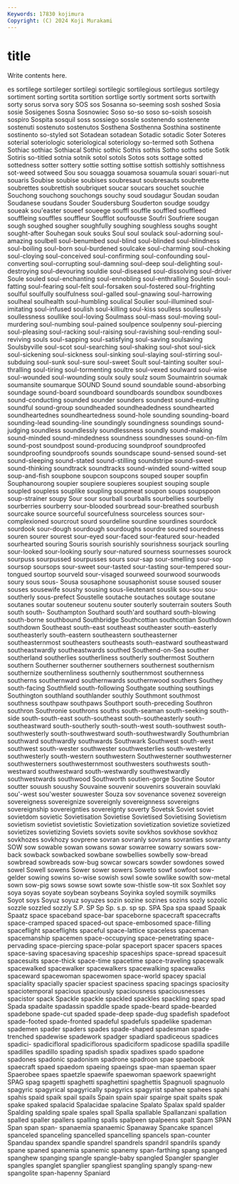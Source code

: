 ```yaml
---
Keywords: 17830 kojimura
Copyright: (C) 2024 Koji Murakami
---
```


# title

Write contents here.



es sortilege sortileger sortilegi sortilegic
sortilegious sortilegus sortilegy sortiment sorting sortita sortition sortlige sortly sortment
sorts sortwith sorty sorus sorva sory SOS sos Sosanna so-seeming
sosh soshed Sosia sosie Sosigenes Sosna Sosnowiec Soso so-so soso
so-soish sosoish sospiro Sospita sosquil soss sossiego sossle sostenendo sostenente
sostenuti sostenuto sostenutos Sosthena Sosthenna Sosthina sostinente sostinento so-styled sot
Sotadean sotadean Sotadic sotadic Soter Soteres soterial soteriologic soteriological soteriology
so-termed soth Sothena Sothiac sothiac Sothiacal Sothic sothic Sothis sothis
Sotho soths sotie Sotik Sotiris so-titled sotnia sotnik sotol sotols
Sotos sots sottage sotted sottedness sotter sottery sottie sotting sottise
sottish sottishly sottishness sot-weed sotweed Sou sou souagga souamosa souamula
souari souari-nut souaris Soubise soubise soubises soubresaut soubresauts soubrette soubrettes
soubrettish soubriquet soucar soucars souchet souchie Souchong souchong souchongs souchy
soud soudagur Soudan soudan Soudanese soudans Souder Soudersburg Souderton soudge
soudgy soueak sou'easter soueef soueege souffl souffle souffled souffleed souffleing
souffles souffleur Soufflot soufousse Soufri Soufriere sougan sough soughed sougher
soughfully soughing soughless soughs sought sought-after Souhegan souk souks Soul
soul soulack soul-adorning soul-amazing soulbell soul-benumbed soul-blind soul-blinded soul-blindness soul-boiling
soul-born soul-burdened soulcake soul-charming soul-choking soul-cloying soul-conceived soul-confirming soul-confounding soul-converting
soul-corrupting soul-damning soul-deep soul-delighting soul-destroying soul-devouring souldie soul-diseased soul-dissolving soul-driver
Soule souled soul-enchanting soul-ennobling soul-enthralling Souletin soul-fatting soul-fearing soul-felt soul-forsaken
soul-fostered soul-frighting soulful soulfully soulfulness soul-galled soul-gnawing soul-harrowing soulheal soulhealth
soul-humbling soulical Soulier soul-illumined soul-imitating soul-infused soulish soul-killing soul-kiss soulless
soullessly soullessness soullike soul-loving Soulmass soul-mass soul-moving soul-murdering soul-numbing soul-pained
soulpence soulpenny soul-piercing soul-pleasing soul-racking soul-raising soul-ravishing soul-rending soul-reviving souls
soul-sapping soul-satisfying soul-saving soulsaving Soulsbyville soul-scot soul-searching soul-shaking soul-shot soul-sick
soul-sickening soul-sickness soul-sinking soul-slaying soul-stirring soul-subduing soul-sunk soul-sure soul-sweet Soult
soul-tainting soulter soul-thralling soul-tiring soul-tormenting soultre soul-vexed soulward soul-wise soul-wounded
soul-wounding soulx souly soulz soum Soumaintrin soumak soumansite soumarque SOUND
Sound sound soundable sound-absorbing soundage sound-board soundboard soundboards soundbox soundboxes
sound-conducting sounded sounder sounders soundest sound-exulting soundful sound-group soundheaded soundheadedness
soundhearted soundheartednes soundheartedness sound-hole sounding sounding-board sounding-lead sounding-line soundingly soundingness
soundings sound-judging soundless soundlessly soundlessness soundly sound-making sound-minded sound-mindedness soundness
soundnesses sound-on-film sound-post soundpost sound-producing soundproof soundproofed soundproofing soundproofs sounds
soundscape sound-sensed sound-set sound-sleeping sound-stated sound-stilling soundstripe sound-sweet sound-thinking soundtrack
soundtracks sound-winded sound-witted soup soup-and-fish soupbone soupcon soupcons souped souper
soupfin Souphanourong soupier soupiere soupieres soupiest souping souple soupled soupless
souplike soupling soupmeat soupon soups soupspoon soup-strainer soupy Sour sour
sourball sourballs sourbellies sourbelly sourberries sourberry sour-blooded sourbread sour-breathed sourbush
sourcake source sourceful sourcefulness sourceless sources sour-complexioned sourcrout sourd sourdeline
sourdine sourdines sourdock sourdook sour-dough sourdough sourdoughs sourdre soured souredness
souren sourer sourest sour-eyed sour-faced sour-featured sour-headed sourhearted souring Souris
sourish sourishly sourishness sourjack sourling sour-looked sour-looking sourly sour-natured sourness
sournesses sourock sourpuss sourpussed sourpusses sours sour-sap sour-smelling sour-sop soursop
soursops sour-sweet sour-tasted sour-tasting sour-tempered sour-tongued sourtop sourveld sour-visaged sourweed
sourwood sourwoods soury sous sous- Sousa sousaphone sousaphonist souse soused
souser souses sousewife soushy sousing sous-lieutenant souslik sou-sou sou-southerly sous-prefect
Soustelle soutache soutaches soutage soutane soutanes soutar souteneur soutenu souter
souterly souterrain souters South south south- Southampton Southard south'ard southard
south-blowing south-borne southbound Southbridge Southcottian southcottian Southdown southdown Southeast south-east
southeast southeaster south-easterly southeasterly south-eastern southeastern southeasterner southeasternmost southeasters southeasts
south-eastward southeastward southeastwardly southeastwards southed Southend-on-Sea souther southerland southerlies southerliness
southerly southermost Southern southern Southerner southerner southerners southernest southernism southernize
southernliness southernly southernmost southernness southerns southernward southernwards southernwood southers Southey
south-facing Southfield south-following Southgate southing southings Southington southland southlander southly
Southmont southmost southness southpaw southpaws Southport south-preceding Southron southron Southronie
southrons souths south-seaman south-seeking south-side south-south-east south-southeast south-southeasterly south-southeastward south-southerly
south-south-west south-southwest south-southwesterly south-southwestward south-southwestwardly Southumbrian southward southwardly southwards Southwark
Southwest south-west southwest south-wester southwester southwesterlies south-westerly southwesterly south-western southwestern
Southwesterner southwesterner southwesterners southwesternmost southwesters southwests south-westward southwestward south-westwardly southwestwardly
southwestwards southwood Southworth soutien-gorge Soutine Soutor soutter souush souushy Souvaine
souvenir souvenirs souverain souvlaki sou'-west sou'wester souwester Souza sov sovenance
sovenez sovereign sovereigness sovereignize sovereignly sovereignness sovereigns sovereignship sovereignties sovereignty
soverty Sovetsk Soviet soviet sovietdom sovietic Sovietisation Sovietise Sovietised Sovietising
Sovietism sovietism sovietist sovietistic Sovietization sovietization sovietize sovietized sovietizes sovietizing
Soviets soviets sovite sovkhos sovkhose sovkhoz sovkhozes sovkhozy sovprene sovran
sovranly sovrans sovranties sovranty SOW sow sowable sowan sowans sowar
sowarree sowarry sowars sow-back sowback sowbacked sowbane sowbellies sowbelly sow-bread
sowbread sowbreads sow-bug sowcar sowcars sowder sowdones sowed sowel Sowell
sowens Sower sower sowers Soweto sowf sowfoot sow-gelder sowing sowins
so-wise sowish sowl sowle sowlike sowlth sow-metal sown sow-pig sows
sowse sowt sowte sow-thistle sow-tit sox Soxhlet soy soya soyas
soyate soybean soybeans Soyinka soyled soymilk soymilks Soyot soys Soyuz
soyuz soyuzes sozin sozine sozines sozins sozly sozolic sozzle sozzled
sozzly S.P. SP Sp Sp. s.p. sp sp. SPA Spa
spa spaad Spaak Spaatz space spaceband space-bar spaceborne spacecraft spacecrafts
space-cramped spaced spaced-out space-embosomed space-filling spaceflight spaceflights spaceful space-lattice spaceless
spaceman spacemanship spacemen space-occupying space-penetrating space-pervading space-piercing space-polar spaceport spacer
spacers spaces space-saving spacesaving spaceship spaceships space-spread spacesuit spacesuits space-thick
space-time spacetime space-traveling spacewalk spacewalked spacewalker spacewalkers spacewalking spacewalks spaceward
spacewoman spacewomen space-world spacey spacial spaciality spacially spacier spaciest spaciness
spacing spacings spaciosity spaciotemporal spacious spaciously spaciousness spaciousnesses spacistor spack
Spackle spackle spackled spackles spackling spacy spad Spada spadaite spadassin
spaddle spade spade-beard spade-bearded spadebone spade-cut spaded spade-deep spade-dug spadefish
spadefoot spade-footed spade-fronted spadeful spadefuls spadelike spademan spademen spader spaders
spades spade-shaped spadesman spade-trenched spadewise spadework spadger spadiard spadiceous spadices
spadici- spadicifloral spadiciflorous spadiciform spadicose spadilla spadille spadilles spadillo spading
spadish spadix spadixes spado spadone spadones spadonic spadonism spadrone spadroon
spae spaebook spaecraft spaed spaedom spaeing spaeings spae-man spaeman spaer
Spaerobee spaes spaetzle spaewife spaewoman spaework spaewright SPAG spag spagetti
spaghetti spaghettini spaghettis Spagnuoli spagnuolo spagyric spagyrical spagyrically spagyrics spagyrist
spahee spahees spahi spahis spaid spaik spail spails Spain spain
spair spairge spait spaits spak spake spaked spalacid Spalacidae spalacine
Spalato Spalax spald spalder Spalding spalding spale spales spall Spalla
spallable Spallanzani spallation spalled spaller spallers spalling spalls spalpeen spalpeens
spalt Spam SPAN Span span span- spanaemia spanaemic Spanaway Spancake
spancel spanceled spanceling spancelled spancelling spancels span-counter Spandau spandex spandle
spandrel spandrels spandril spandrils spandy spane spaned spanemia spanemic spanemy
span-farthing spang spanged spanghew spanging spangle spangle-baby spangled Spangler spangler
spangles spanglet spanglier spangliest spangling spangly spang-new spangolite span-hapenny Spaniard
